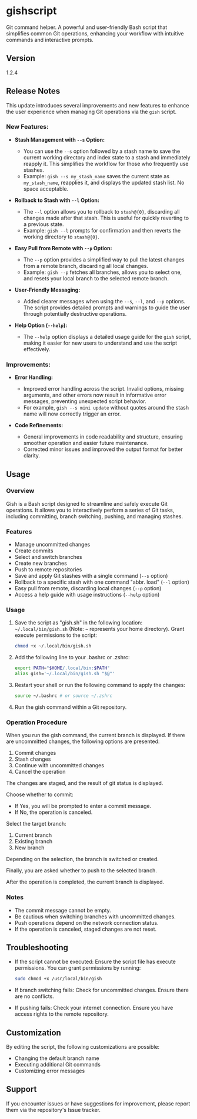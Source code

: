 # gishscript

Git command helper. 
A powerful and user-friendly Bash script that simplifies common Git operations, enhancing your workflow with intuitive commands and interactive prompts.

## Version

1.2.4

## Release Notes

This update introduces several improvements and new features to enhance the user experience when managing Git operations via the `gish` script.

### New Features:

* **Stash Management with `--s` Option:**
   * You can use the `--s` option followed by a stash name to save the current working directory and index state to a stash and immediately reapply it. This simplifies the workflow for those who frequently use stashes.
   * Example: `gish --s my_stash_name` saves the current state as `my_stash_name`, reapplies it, and displays the updated stash list. No space acceptable.

* **Rollback to Stash with `--l` Option:**
   * The `--l` option allows you to rollback to `stash@{0}`, discarding all changes made after that stash. This is useful for quickly reverting to a previous state.
   * Example: `gish --l` prompts for confirmation and then reverts the working directory to `stash@{0}`.

* **Easy Pull from Remote with `--p` Option:**
   * The `--p` option provides a simplified way to pull the latest changes from a remote branch, discarding all local changes.
   * Example: `gish --p` fetches all branches, allows you to select one, and resets your local branch to the selected remote branch.

* **User-Friendly Messaging:**
   * Added clearer messages when using the `--s`, `--l`, and `--p` options. The script provides detailed prompts and warnings to guide the user through potentially destructive operations.

* **Help Option (`--help`):**
   * The `--help` option displays a detailed usage guide for the `gish` script, making it easier for new users to understand and use the script effectively.

### Improvements:

* **Error Handling:**
   * Improved error handling across the script. Invalid options, missing arguments, and other errors now result in informative error messages, preventing unexpected script behavior.
   * For example, `gish --s mini update` without quotes around the stash name will now correctly trigger an error.

* **Code Refinements:**
   * General improvements in code readability and structure, ensuring smoother operation and easier future maintenance.
   * Corrected minor issues and improved the output format for better clarity.

## Usage

### Overview

Gish is a Bash script designed to streamline and safely execute Git operations. It allows you to interactively perform a series of Git tasks, including committing, branch switching, pushing, and managing stashes.

### Features

* Manage uncommitted changes
* Create commits
* Select and switch branches
* Create new branches
* Push to remote repositories
* Save and apply Git stashes with a single command (`--s` option)
* Rollback to a specific stash with one command "abbr. load" (`--l` option) 
* Easy pull from remote, discarding local changes (`--p` option)
* Access a help guide with usage instructions (`--help` option)

### Usage

1. Save the script as "gish.sh" in the following location: `~/.local/bin/gish.sh` (Note: `~` represents your home directory). Grant execute permissions to the script:

   ```bash
   chmod +x ~/.local/bin/gish.sh
   ```

2. Add the following line to your .bashrc or .zshrc:

   ```bash
   export PATH="$HOME/.local/bin:$PATH"
   alias gish='~/.local/bin/gish.sh "$@"'
   ```

3. Restart your shell or run the following command to apply the changes:

   ```bash
   source ~/.bashrc # or source ~/.zshrc
   ```

4. Run the gish command within a Git repository.

### Operation Procedure

When you run the gish command, the current branch is displayed. If there are uncommitted changes, the following options are presented:

1. Commit changes
2. Stash changes
3. Continue with uncommitted changes
4. Cancel the operation

The changes are staged, and the result of git status is displayed.

Choose whether to commit:

- If Yes, you will be prompted to enter a commit message.
- If No, the operation is canceled.

Select the target branch:

1. Current branch
2. Existing branch
3. New branch

Depending on the selection, the branch is switched or created.

Finally, you are asked whether to push to the selected branch.

After the operation is completed, the current branch is displayed.

### Notes

- The commit message cannot be empty.
- Be cautious when switching branches with uncommitted changes.
- Push operations depend on the network connection status.
- If the operation is canceled, staged changes are not reset.

## Troubleshooting

- If the script cannot be executed: Ensure the script file has execute permissions. You can grant permissions by running:

  ```bash
  sudo chmod +x /usr/local/bin/gish
  ```

- If branch switching fails: Check for uncommitted changes. Ensure there are no conflicts.
- If pushing fails: Check your internet connection. Ensure you have access rights to the remote repository.

## Customization

By editing the script, the following customizations are possible:

- Changing the default branch name
- Executing additional Git commands
- Customizing error messages

## Support

If you encounter issues or have suggestions for improvement, please report them via the repository's Issue tracker.